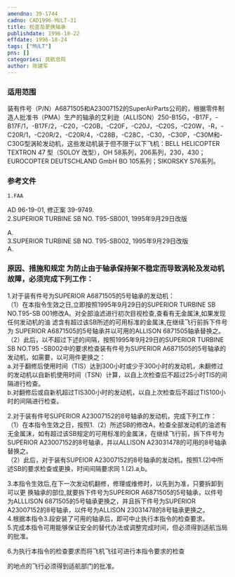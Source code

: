 ```yaml
---
amendno: 39-1744  
cadno: CAD1996-MULT-31  
title: 检查及更换轴承  
publishdate: 1996-10-22  
effdate: 1996-10-24  
tags: ["MULT"]  
pns: []  
categories: 民航总局  
author: 陈建军  
---
```

  
### 适用范围  
装有件号（P/N）A6871505和A23007152的SuperAirParts公司的，根据零件制造人批准书（PMA）生产的轴承的艾利逊（ALLISON）250-B15G，-B17F，-B17F/1，-B17F/2，-C20，-C20B，-C20F，-C20J，-C20S，-C20W，-R，-C20R/1，-C20R/2，-C20R/4，-C28B，-C28C，-C30，-C30P，-C30M和-C30G型涡轮发动机，这些发动机装于但不限于以下飞机：BELL HELICOPTER TEXTRON 47 型（SOLOY 改型），OH 58系列，206系列，230，430；EUROCOPTER DEUTSCHLAND GmbH BO 105系列；SIKORSKY S76系列。  
  
<!--more-->  
### 参考文件  
    1.FAA  
AD 96-19-01, 修正案 39-9749.  
    2.SUPERIOR TURBINE SB NO. T95-SB001, 1995年9月29日改版  
  
A.  
    3.SUPERIOR TURBINE SB NO. T95-SB002, 1995年9月29日改版  
A.  
      
  
### 原因、措施和规定 为防止由于轴承保持架不稳定而导致涡轮及发动机故障，必须完成下列工作：  
 1.对于装有件号为SUPERIOR A6871505的5号轴承的发动机：  
  （1）在本指令生效之日,立即按照1995年9月29日的SUPERIOR TURBINE SB NO.T95-SB 001修改A。对全部油滤进行初次目视检查,查看有无金属沫,如果发现任何发动机的油 滤含有超过该SB所述的可用标准的金属沫,在继续飞行前拆下件号为 SUPERIOR A6871505的5号轴承并以可用的ALLISON 6871505轴承替换之。  
（2）此后，以不超过下述的间隔，按照1995年9月29日的SUPERIOR TURBINE SB NO.T95 -SB002中的要求检查装有件号为SUPERIOR A6871505的5号轴承的发动机，如需要，以可用件更换之：  
a.对于翻修后使用时间（TIS）达到300小时或少于300小时的发动机，未翻修过的发动机以自新机使用时间（TSN）计算，以自上次检查后不超过25小时TIS的间隔进行检查。  
     b.对翻修后或自新机超过TIS300小时的发动机，以自上次检查后不超过TIS100小时的间隔进行检查。  
  
2.对于装有件号SUPERIOR A23007152的8号轴承的发动机，完成下列工作：  
   （1）在本指令生效之日，按照1.（2）所述SB的修改A，检查全部发动机的油滤有无金属沫，如有超过该SB规定的可用标准的金属沫，在继续飞行前，拆下件号为SUPERIOR A23007152的8号轴承，并以ALLISON A23031478的可用的8号轴承替换之。  
   （2）此后，对于装有SUPEIOR A23007152的8号轴承的发动机，按照1.(2)中所述SB的要求检查或更换，时间间隔要求同 1.(2).a,b。  
  
 3.本指令生效后,在下一次发动机翻修，修理或维修时，以先到为准，只要拆卸到可以更 换轴承的部位,就要拆下件号为SUPERIOR A6871505的5号轴承，以件号为ALLLISON 6871505的5号轴承更换之，并且拆下件号为SUPERIOR A23007152的8号轴承，以件号为ALLISON 23031478的8号轴承更换之。  
 4.根据本指令3.段安装了可用的轴承后，即可中止执行本指令的检查要求。  
 5.完成本指令可用能够保证安全的替代办法或调整完成时间，但必须得到适航当局的批准。  
  
 6.为执行本指令的检查要求而将飞机飞往可进行本指令要求的检查  
      
的地点的飞行必须得到适航部门的批准。  
